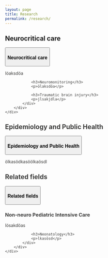 ```yaml
---
layout: page
title: Research
permalink: /research/
---
```


<h2 class="wp-block-heading" id="neurocritical-care">Neurocritical care</h2>
<div class="wp-block-ume-ume-accordion-holder alignwide ume-accordion-wrapper">
    <div class="wp-block-ume-ume-accordion-block card card-accordion w-100" style="background-color:transparent;color:#3D3D3C">
        <div class="card-header">
            <button class="btn btn-link collapsed" data-toggle="collapse" data-target="#ume---neurocritical">
                <h3 class="text-uke-blue h4">Neurocritical care</h3>
                <span class="fa icon-accordion-minus" style="color:#CCCCCC"></span>
            </button>
        </div>
        <div id="ume---neurocritical" class="collapse show" data-parent="#accordion">
            <div class="card-body mt-1">
                <p>löaksdöa</p>
                
                <h3>Neuromonitoring</h3>
                <p>ölaksdöa</p>
                
                <h3>Traumatic brain injury</h3>
                <p>jlsakjdla</p>
            </div>
        </div>
    </div>
</div>

<h2 class="wp-block-heading" id="epidemiology">Epidemiology and Public Health</h2>
<div class="wp-block-ume-ume-accordion-holder alignwide ume-accordion-wrapper">
    <div class="wp-block-ume-ume-accordion-block card card-accordion w-100" style="background-color:transparent;color:#3D3D3C">
        <div class="card-header">
            <button class="btn btn-link collapsed" data-toggle="collapse" data-target="#ume---epidemiology">
                <h3 class="text-uke-blue h4">Epidemiology and Public Health</h3>
                <span class="fa icon-accordion-minus" style="color:#CCCCCC"></span>
            </button>
        </div>
        <div id="ume---epidemiology" class="collapse show" data-parent="#accordion">
            <div class="card-body mt-1">
                <p>ölkasödkasöölkaösdl</p>
            </div>
        </div>
    </div>
</div>

<h2 class="wp-block-heading" id="related-fields">Related fields</h2>
<div class="wp-block-ume-ume-accordion-holder alignwide ume-accordion-wrapper">
    <div class="wp-block-ume-ume-accordion-block card card-accordion w-100" style="background-color:transparent;color:#3D3D3C">
        <div class="card-header">
            <button class="btn btn-link collapsed" data-toggle="collapse" data-target="#ume---related-fields">
                <h3 class="text-uke-blue h4">Related fields</h3>
                <span class="fa icon-accordion-minus" style="color:#CCCCCC"></span>
            </button>
        </div>
        <div id="ume---related-fields" class="collapse show" data-parent="#accordion">
            <div class="card-body mt-1">
                <h3>Non-neuro Pediatric Intensive Care</h3>
                <p>lösakdöas</p>
                
                <h3>Neonatology</h3>
                <p>lkasösd</p>
            </div>
        </div>
    </div>
</div>
